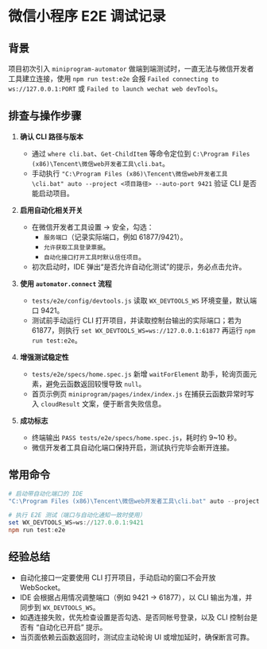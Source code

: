 # 微信小程序 E2E 调试记录

## 背景

项目初次引入 `miniprogram-automator` 做端到端测试时，一直无法与微信开发者工具建立连接，使用 `npm run test:e2e` 会报 `Failed connecting to ws://127.0.0.1:PORT` 或 `Failed to launch wechat web devTools`。

## 排查与操作步骤

1. **确认 CLI 路径与版本**
   - 通过 `where cli.bat`、`Get-ChildItem` 等命令定位到 `C:\Program Files (x86)\Tencent\微信web开发者工具\cli.bat`。
   - 手动执行 `"C:\Program Files (x86)\Tencent\微信web开发者工具\cli.bat" auto --project <项目路径> --auto-port 9421` 验证 CLI 是否能启动项目。

2. **启用自动化相关开关**
   - 在微信开发者工具设置 → 安全，勾选：
     - `服务端口`（记录实际端口，例如 61877/9421）。
     - `允许获取工具登录票据`。
     - `自动化接口打开工具时默认信任项目`。
   - 初次启动时，IDE 弹出“是否允许自动化测试”的提示，务必点击允许。

3. **使用 `automator.connect` 流程**
   - `tests/e2e/config/devtools.js` 读取 `WX_DEVTOOLS_WS` 环境变量，默认端口 9421。
   - 测试前手动运行 CLI 打开项目，并读取控制台输出的实际端口；若为 61877，则执行 `set WX_DEVTOOLS_WS=ws://127.0.0.1:61877` 再运行 `npm run test:e2e`。

4. **增强测试稳定性**
   - `tests/e2e/specs/home.spec.js` 新增 `waitForElement` 助手，轮询页面元素，避免云函数返回较慢导致 `null`。
   - 首页示例页 `miniprogram/pages/index/index.js` 在捕获云函数异常时写入 `cloudResult` 文案，便于断言失败信息。

5. **成功标志**
   - 终端输出 `PASS tests/e2e/specs/home.spec.js`，耗时约 9~10 秒。
   - 微信开发者工具自动化端口保持开启，测试执行完毕会断开连接。

## 常用命令

```powershell
# 启动带自动化端口的 IDE
"C:\Program Files (x86)\Tencent\微信web开发者工具\cli.bat" auto --project "C:\Users\86152\work\test01" --auto-port 9421

# 执行 E2E 测试（端口与自动化通知一致时使用）
set WX_DEVTOOLS_WS=ws://127.0.0.1:9421
npm run test:e2e
```

## 经验总结

- 自动化接口一定要使用 CLI 打开项目，手动启动的窗口不会开放 WebSocket。
- IDE 会根据占用情况调整端口（例如 9421 → 61877），以 CLI 输出为准，并同步到 `WX_DEVTOOLS_WS`。
- 如遇连接失败，优先检查设置是否勾选、是否同帐号登录，以及 CLI 控制台是否有 “自动化已开启” 提示。
- 当页面依赖云函数返回时，测试应主动轮询 UI 或增加延时，确保断言可靠。
